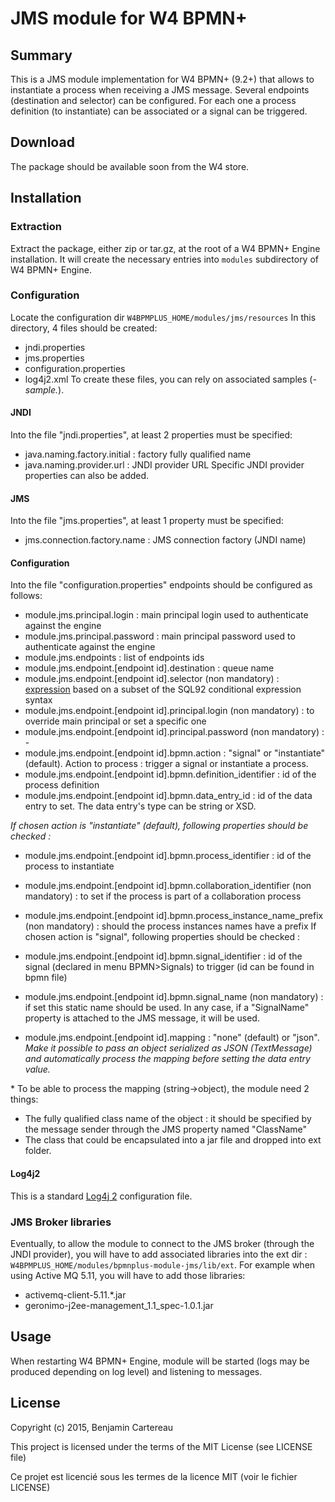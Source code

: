 JMS module for W4 BPMN+
=======================

Summary
-------

This is a JMS module implementation for W4 BPMN+ (9.2+) that allows to instantiate a process when receiving a JMS message.
Several endpoints (destination and selector) can be configured. 
For each one a process definition (to instantiate) can be associated or a signal can be triggered.


Download
--------

The package should be available soon from the W4 store.
 

Installation
------------

### Extraction

Extract the package, either zip or tar.gz, at the root of a W4 BPMN+ Engine installation. It will create the necessary entries into `modules` subdirectory of W4 BPMN+ Engine.

### Configuration

Locate the configuration dir `W4BPMPLUS_HOME/modules/jms/resources` 
In this directory, 4 files should be created:
 - jndi.properties
 - jms.properties
 - configuration.properties
 - log4j2.xml
To create these files, you can rely on associated samples (*-sample.*).

#### JNDI

Into the file "jndi.properties", at least 2 properties must be specified:
 - java.naming.factory.initial : factory fully qualified name 
 - java.naming.provider.url : JNDI provider URL
Specific JNDI provider properties can also be added.

#### JMS

Into the file "jms.properties", at least 1 property must be specified:
 - jms.connection.factory.name : JMS connection factory (JNDI name)

#### Configuration

Into the file "configuration.properties" endpoints should be configured as follows:

 - module.jms.principal.login : main principal login used to authenticate against the engine
 - module.jms.principal.password : main principal password used to authenticate against the engine
 - module.jms.endpoints : list of endpoints ids
  - module.jms.endpoint.[endpoint id].destination : queue name
  - module.jms.endpoint.[endpoint id].selector (non mandatory) : [expression](http://docs.oracle.com/cd/E19798-01/821-1841/bncer/index.html "JMS Message Selectors") based on a subset of the SQL92 conditional expression syntax
  - module.jms.endpoint.[endpoint id].principal.login (non mandatory) : to override main principal or set a specific one
  - module.jms.endpoint.[endpoint id].principal.password (non mandatory) : -
  - module.jms.endpoint.[endpoint id].bpmn.action : "signal" or "instantiate" (default). Action to process : trigger a signal or instantiate a process.
  - module.jms.endpoint.[endpoint id].bpmn.definition_identifier : id of the process definition
  - module.jms.endpoint.[endpoint id].bpmn.data_entry_id : id of the data entry to set. The data entry's type can be string or XSD.
  
  *If chosen action is "instantiate" (default), following properties should be checked :*
  - module.jms.endpoint.[endpoint id].bpmn.process_identifier : id of the process to instantiate
  - module.jms.endpoint.[endpoint id].bpmn.collaboration_identifier (non mandatory) : to set if the process is part of a collaboration process
  - module.jms.endpoint.[endpoint id].bpmn.process_instance_name_prefix (non mandatory) : should the process instances names have a prefix
  If chosen action is "signal", following properties should be checked :
  - module.jms.endpoint.[endpoint id].bpmn.signal_identifier : id of the signal (declared in menu BPMN>Signals) to trigger (id can be found in bpmn file)
  - module.jms.endpoint.[endpoint id].bpmn.signal_name (non mandatory) : if set this static name should be used. In any case, if a "SignalName" property is attached to the JMS message, it will be used.
  
  - module.jms.endpoint.[endpoint id].mapping : "none" (default) or "json". *Make it possible to pass an object serialized as JSON (TextMessage) and automatically process the mapping before setting the data entry value.*

\* To be able to process the mapping (string->object), the module need 2 things:
 - The fully qualified class name of the object : it should be specified by the message sender through the JMS property named "ClassName"
 - The class that could be encapsulated into a jar file and dropped into ext folder.

#### Log4j2

This is a standard [Log4j 2](http://logging.apache.org/log4j/2.x/ "Log4j 2.x") configuration file.

### JMS Broker libraries

Eventually, to allow the module to connect to the JMS broker (through the JNDI provider), you will have to add associated libraries into the ext dir : `W4BPMPLUS_HOME/modules/bpmnplus-module-jms/lib/ext`.
For example when using Active MQ 5.11, you will have to add those libraries:
 - activemq-client-5.11.*.jar
 - geronimo-j2ee-management_1.1_spec-1.0.1.jar

Usage
-----

When restarting W4 BPMN+ Engine, module will be started (logs may be produced depending on log level) and listening to messages.


License
-------

Copyright (c) 2015, Benjamin Cartereau

This project is licensed under the terms of the MIT License (see LICENSE file)

Ce projet est licencié sous les termes de la licence MIT (voir le fichier LICENSE)
